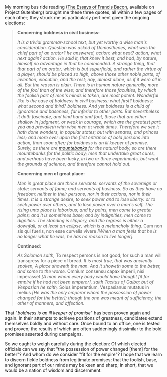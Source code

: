 My morning bus ride reading (<a href="http://www.gutenberg.org/etext/575">The Essays of Francis Bacon</a>, available on Project Gutenberg) brought me these three quotes, all within a few pages of each other; they struck me as particularly pertinent given the ongoing elections:

<blockquote>
<p><b>Concerning boldness in civil business:</b></p>
<p><em>It is a trivial grammar-school text, but yet worthy a wise man's consideration.  Question was asked of Demosthenes, what was the chief part of an orator? he answered, action; what next? action; what next again? action.  He said it, that knew it best, and had, by nature, himself no advantage in that he commended.  A strange thing, that that part of an orator, which is but superficial, and rather the virtue of a player, should be placed so high, above those other noble parts, of invention, elocution, and the rest; nay, almost alone, as if it were all in all.  But the reason is plain.  There is in human nature generally, more of the fool than of the wise; and therefore those faculties, by which the foolish part of men's minds is taken, are most potent.  Wonderful like is the case of boldness in civil business: what first? boldness; what second and third? boldness.  And yet boldness is a child of ignorance and baseness, far inferior to other parts. But nevertheless it doth fascinate, and bind hand and foot, those that are either shallow in judgment, or weak in courage, which are the greatest part; yea and prevaileth with wise men at weak times.  Therefore we see it hath done wonders, in popular states; but with senates, and princes less; and more ever upon the first entrance of bold persons into action, than soon after; for boldness is an ill keeper of promise.  Surely, as there are <a href="http://dictionary.reference.com/browse/mountebanks" rel="nofollow">mountebanks</a> for the natural body, so are there mountebanks for the politic body; men that undertake great cures, and perhaps have been lucky, in two or three experiments, but want the grounds of
science, and therefore cannot hold out.</em></p>
<p><b>Concerning men of great place:</b></p>
<p><em>Men in great place are thrice servants: servants of the sovereign or state; servants of fame; and servants of business.  So as they have no freedom; neither in their persons, nor in their actions, nor in their times.  It is a strange desire, to seek power and to lose liberty: or to seek power over others, and to lose power over a man's self.  The rising unto place is laborious; and by pains, men come to greater pains; and it is sometimes base; and by indignities, men come to dignities.  The standing is slippery, and the regress is either a downfall, or at least an eclipse, which is a melancholy thing.</em>  Cum non sis qui fueris, non esse curvelis vivere <em>[When a man feels that he is no longer what he was, he has no reason to live longer].</em></p>
<p><b>Continued:</b></p>
<p><em>As Solomon saith,</em> To respect persons is not good; for such a man will transgress for a piece of bread<em>.  It is most true, that was anciently spoken, A place showeth the man. And it showeth some to the better, and some to the worse.</em>  Omnium consensu capax imperii, nisi imperasset <em>[A man whom every body would have thought fit for empire if he had not been emperor], saith Tacitus of Galba; but of Vespasian he saith,</em> Solus imperantium, Vespasianus mutatus in melius <em>[He was the only emperor whom the possession of power changed for the better]; though the one was meant of sufficiency, the other of manners, and affection.</em></p>
</blockquote>

That "<em>boldness is an ill keeper of promise</em>" has been proven again and again.  In their attempts to achieve positions of greatness, candidates extend themselves boldly and without care.  Once bound to an office, one is tested and proven; the results of which are often saddeningly dissimilar to the bold promises asserted during campaigns.

So we ought to weigh carefully during the election: Of which elected officials can we say that "the possession of power changed [them] for the better"?  And whom do we consider "fit for the empire"?  I hope that we learn to discern fickle boldness from legitimate promises; that the foolish, base, and ignorant part of our minds may be keen and sharp; in short, that we would be a nation of wisdom and discernment.